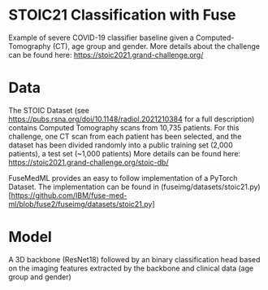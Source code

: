 # STOIC21 Classification with Fuse 

Example of severe COVID-19 classifier baseline given a Computed-Tomography (CT), age group and gender.
More details about the challenge can be found here: https://stoic2021.grand-challenge.org/

# Data
The STOIC Dataset (see https://pubs.rsna.org/doi/10.1148/radiol.2021210384 for a full description) contains Computed Tomography scans from 10,735 patients.  For this challenge, one CT scan from each patient has been selected, and the dataset has been divided randomly into a public training set (2,000 patients), a test set (~1,000 patients)
More details can be found here: https://stoic2021.grand-challenge.org/stoic-db/

FuseMedML provides an easy to follow implementation of a PyTorch Dataset. The implementation can be found in (fuseimg/datasets/stoic21.py)[https://github.com/IBM/fuse-med-ml/blob/fuse2/fuseimg/datasets/stoic21.py]


# Model
A 3D backbone (ResNet18) followed by an binary classification head based on the imaging features extracted by the backbone and clinical data (age group and gender) 
